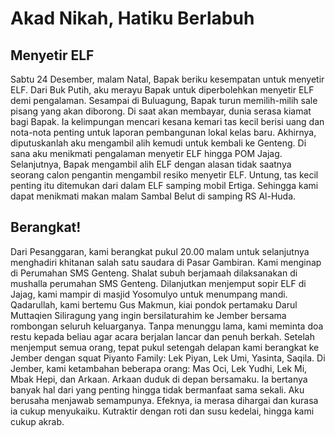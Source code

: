 # Akad Nikah, Hatiku Berlabuh

## Menyetir ELF 
Sabtu 24 Desember, malam Natal, Bapak beriku kesempatan untuk menyetir ELF. Dari Buk Putih, aku merayu Bapak untuk diperbolehkan menyetir ELF demi pengalaman. Sesampai di Buluagung, Bapak turun memilih-milih sale pisang yang akan diborong. Di saat akan membayar, dunia serasa kiamat bagi Bapak. Ia kelimpungan mencari kesana kemari tas kecil berisi uang dan nota-nota penting untuk laporan pembangunan lokal kelas baru. Akhirnya, diputuskanlah aku mengambil alih kemudi  untuk kembali ke Genteng. Di sana aku menikmati pengalaman menyetir ELF hingga POM Jajag. Selanjutnya, Bapak mengambil alih ELF dengan alasan tidak saatnya seorang calon pengantin mengambil resiko menyetir ELF.
Untung, tas kecil penting itu ditemukan dari dalam ELF samping mobil Ertiga. Sehingga kami dapat menikmati makan malam Sambal Belut di samping RS Al-Huda.

## Berangkat!
Dari Pesanggaran, kami berangkat pukul 20.00 malam untuk selanjutnya menghadiri khitanan salah satu saudara di Pasar Gambiran. Kami menginap di Perumahan SMS Genteng. Shalat subuh berjamaah dilaksanakan di mushalla perumahan SMS Genteng. Dilanjutkan menjemput sopir ELF di Jajag, kami mampir di masjid Yosomulyo untuk menumpang mandi. Qadarullah, kami bertemu Gus Makmun, kiai pondok pertamaku Darul Muttaqien Siliragung yang ingin bersilaturahim ke Jember bersama rombongan seluruh keluarganya. Tanpa menunggu lama, kami meminta doa restu kepada beliau agar acara berjalan lancar dan penuh berkah.
Setelah menjemput semua orang, tepat pukul setengah delapan kami berangkat ke Jember dengan squat Piyanto Family: Lek Piyan, Lek Umi, Yasinta, Saqila. Di Jember, kami ketambahan beberapa orang: Mas Oci, Lek Yudhi, Lek Mi, Mbak Hepi, dan Arkaan. Arkaan duduk di depan bersamaku. Ia bertanya banyak hal dari yang penting hingga tidak bermanfaat sama sekali. Aku berusaha menjawab semampunya. Efeknya, ia merasa dihargai dan kurasa ia cukup menyukaiku. Kutraktir dengan roti dan susu kedelai, hingga kami cukup akrab.
